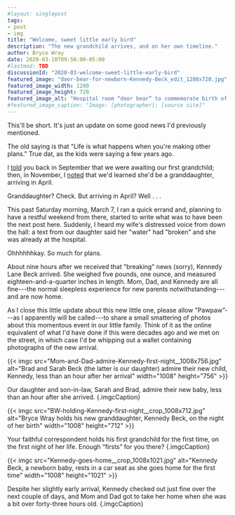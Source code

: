 ```yaml
---
#layout: singlepost
tags:
- post
- img
title: "Welcome, sweet little early bird"
description: "The new grandchild arrives, and on her own timeline."
author: Bryce Wray
date: 2020-03-10T09:50:00-05:00
#lastmod: TBD
discussionId: "2020-03-welcome-sweet-little-early-bird"
featured_image: "door-bear-for-newborn-Kennedy-Beck_edit_1280x720.jpg"
featured_image_width: 1280
featured_image_height: 720
featured_image_alt: "Hospital room “door bear” to commemorate birth of Kennedy Beck"
#featured_image_caption: "Image: [photographer]; [source site]"
---
```


This'll be short. It's just an update on some good news I'd previously mentioned.

The old saying is that "Life is what happens when you're making other plans." True dat, as the kids were saying a few years ago.

I [told](/posts/2019/09/now-im-sixty-four/) you back in September that we were awaiting our first grandchild; then, in November, I [noted](/posts/2019/11/mixed-nuts-2019-11/) that we'd learned she'd be a granddaughter, arriving in April.

Granddaughter? Check. But arriving in April? Well&nbsp;.&nbsp;.&nbsp;.

This past Saturday morning, March 7, I ran a quick errand and, planning to have a restful weekend from there, started to write what was to have been the next post here. Suddenly, I heard my wife's distressed voice from down the hall: a text from our daughter said her "water" had "broken" and she was already at the hospital.

Ohhhhhhkay. So much for plans.

About nine hours after we received that "breaking" news (sorry), Kennedy Lane Beck arrived. She weighed five pounds, one ounce, and measured eighteen-and-a-quarter inches in length. Mom, Dad, and Kennedy are all fine---the normal sleepless experience for new parents notwithstanding---and are now home.

As I close this little update about this new little one, please allow "Pawpaw”---as I apparently will be called---to share a small smattering of photos about this momentous event in our little family. Think of it as the online equivalent of what I'd have done if this were decades ago and we met on the street, in which case I'd be whipping out a wallet containing photographs of the new arrival.

{{< imgc src="Mom-and-Dad-admire-Kennedy-first-night__1008x756.jpg" alt="Brad and Sarah Beck (the latter is our daughter) admire their new child, Kennedy, less than an hour after her arrival" width="1008" height="756" >}}

Our daughter and son-in-law, Sarah and Brad, admire their new baby, less than an hour after&nbsp;she&nbsp;arrived.
{.imgcCaption}

{{< imgc src="BW-holding-Kennedy-first-night__crop_1008x712.jpg" alt="Bryce Wray holds his new granddaughter, Kennedy Beck, on the night of her birth" width="1008" height="712" >}}

Your faithful correspondent holds his first grandchild for the first time, on the first night of her&nbsp;life. Enough&nbsp;“firsts” for&nbsp;you&nbsp;there?
{.imgcCaption}

{{< imgc src="Kennedy-goes-home__crop_1008x1021.jpg" alt="Kennedy Beck, a newborn baby, rests in a car seat as she goes home for the first time" width="1008" height="1021" >}}

Despite her slightly early arrival, Kennedy checked out just fine over the next couple of days, and Mom and Dad got to take her home when she was a bit over <span class='nobrk'>forty-three hours old.</span>
{.imgcCaption}

